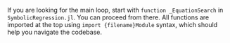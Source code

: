 If you are looking for the main loop, start with `function _EquationSearch` in `SymbolicRegression.jl`. You can proceed from there.
All functions are imported at the top using `import {filename}Module` syntax, which should help you navigate the codebase.
